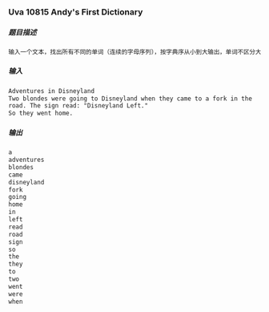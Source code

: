### Uva 10815 Andy's First Dictionary

##### 题目描述

```tex
输入一个文本，找出所有不同的单词（连续的字母序列），按字典序从小到大输出，单词不区分大小写。
```

##### 输入

```tex
Adventures in Disneyland
Two blondes were going to Disneyland when they came to a fork in the
road. The sign read: "Disneyland Left."
So they went home.
```

##### 输出

```tex
a
adventures
blondes
came
disneyland
fork
going
home
in
left
read
road
sign
so
the
they
to
two
went
were
when
```

